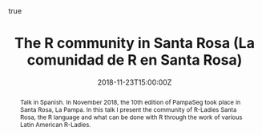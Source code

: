 ---
abstract: Talk in Spanish. In November 2018, the 10th edition of PampaSeg took place in Santa Rosa, La Pampa. In this talk I present the community of R-Ladies Santa Rosa, the R language and what can be done with R through the work of various Latin American R-Ladies. 
all_day: false
authors: []
date: "2018-11-23T15:00:00Z"
event: 10º PampaSeg Hackers Rurales 
event_url: https://www.pampaseg.org/
featured: false
links:
- icon: twitter
  icon_pack: fab
  name: Follow
  url: https://twitter.com/yabellini 
location: Punto Digital, Santa Rosa, La Pampa
math: true
publishDate: "2018-11-23T15:00:00Z"
slides: 
summary: Talk in Spanish. In November 2018, the 10th edition of PampaSeg took place in Santa Rosa, La Pampa. In this talk I present the community of R-Ladies Santa Rosa, the R language and what can be done with R through the work of various Latin American R-Ladies. 
tags: []
title: The R community in Santa Rosa (La comunidad de R en Santa Rosa)
url_code: ""
url_pdf: "RLadiesPampaSeg.pdf"
url_slides: ""
url_video: ""
---